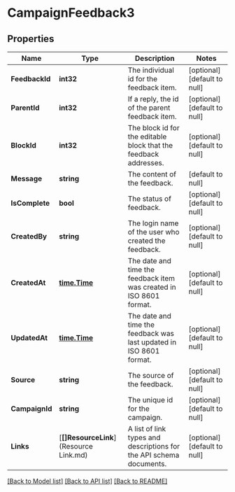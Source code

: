 # CampaignFeedback3

## Properties
Name | Type | Description | Notes
------------ | ------------- | ------------- | -------------
**FeedbackId** | **int32** | The individual id for the feedback item. | [optional] [default to null]
**ParentId** | **int32** | If a reply, the id of the parent feedback item. | [optional] [default to null]
**BlockId** | **int32** | The block id for the editable block that the feedback addresses. | [optional] [default to null]
**Message** | **string** | The content of the feedback. | [default to null]
**IsComplete** | **bool** | The status of feedback. | [optional] [default to null]
**CreatedBy** | **string** | The login name of the user who created the feedback. | [optional] [default to null]
**CreatedAt** | [**time.Time**](time.Time.md) | The date and time the feedback item was created in ISO 8601 format. | [optional] [default to null]
**UpdatedAt** | [**time.Time**](time.Time.md) | The date and time the feedback was last updated in ISO 8601 format. | [optional] [default to null]
**Source** | **string** | The source of the feedback. | [optional] [default to null]
**CampaignId** | **string** | The unique id for the campaign. | [optional] [default to null]
**Links** | [**[]ResourceLink**](Resource Link.md) | A list of link types and descriptions for the API schema documents. | [optional] [default to null]

[[Back to Model list]](../README.md#documentation-for-models) [[Back to API list]](../README.md#documentation-for-api-endpoints) [[Back to README]](../README.md)

